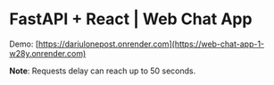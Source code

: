 # FastAPI + React | Web Chat App

Demo: [https://dariulonepost.onrender.com](https://web-chat-app-1-w28y.onrender.com)

**Note**: Requests delay can reach up to 50 seconds.
